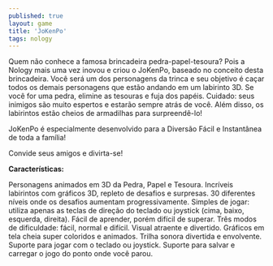 ```yaml
---
published: true
layout: game
title: 'JoKenPo'
tags: nology
---
```

Quem não conhece a famosa brincadeira pedra-papel-tesoura? Pois a Nology mais uma vez inovou e criou o JoKenPo, baseado no conceito desta brincadeira.
Você será um dos personagens da trinca e seu objetivo é caçar todos os demais personagens que estão andando em um labirinto 3D. Se você for uma pedra, elimine as tesouras e fuja dos papéis. Cuidado: seus inimigos são muito espertos e estarão sempre atrás de você. Além disso, os labirintos estão cheios de armadilhas para surpreendê-lo!

JoKenPo é especialmente desenvolvido para a Diversão Fácil e Instantânea de toda a família!

Convide seus amigos e divirta-se!

<center></center>

<span style="font-weight: bold;">Características:</span>

Personagens animados em 3D da Pedra, Papel e Tesoura.
Incríveis labirintos com gráficos 3D, repleto de desafios e surpresas.
30 diferentes níveis onde os desafios aumentam progressivamente.
Simples de jogar: utiliza apenas as teclas de direção do teclado ou joystick (cima, baixo, esquerda, direita).
Fácil de aprender, porém difícil de superar.
Três modos de dificuldade: fácil, normal e difícil.
Visual atraente e divertido.
Gráficos em tela cheia super coloridos e animados.
Trilha sonora divertida e envolvente.
Suporte para jogar com o teclado ou joystick.
Suporte para salvar e carregar o jogo do ponto onde você parou.